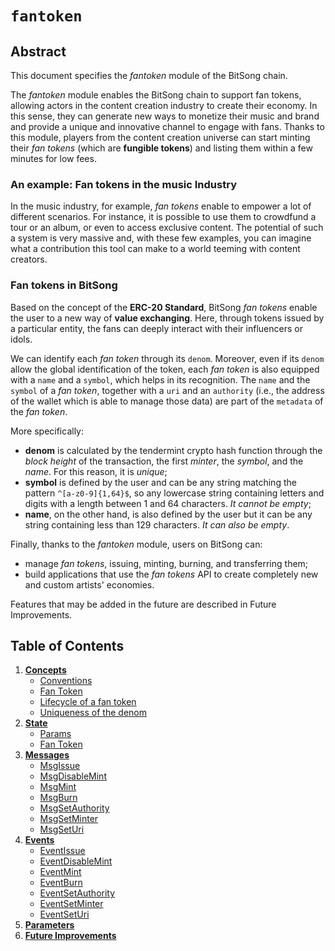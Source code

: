 # `fantoken`

## Abstract

This document specifies the _fantoken_ module of the BitSong chain.

The _fantoken_ module enables the BitSong chain to support fan tokens, allowing actors in the content creation industry to create their economy. In this sense, they can generate new ways to monetize their music and brand and provide a unique and innovative channel to engage with fans. Thanks to this module, players from the content creation universe can start minting their _fan tokens_ (which are **fungible tokens**) and listing them within a few minutes for low fees.

### An example: Fan tokens in the music Industry

In the music industry, for example, _fan tokens_ enable to empower a lot of different scenarios. For instance, it is possible to use them to crowdfund a tour or an album, or even to access exclusive content. The potential of such a system is very massive and, with these few examples, you can imagine what a contribution this tool can make to a world teeming with content creators.

### Fan tokens in BitSong

Based on the concept of the **ERC-20 Standard**, BitSong _fan tokens_ enable the user to a new way of **value exchanging**. Here, through tokens issued by a particular entity, the fans can deeply interact with their influencers or idols.

We can identify each _fan token_ through its `denom`.
Moreover, even if its `denom` allow the global identification of the token, each _fan token_ is also equipped with a `name` and a `symbol`, which helps in its recognition. The `name` and the `symbol` of a _fan token_, together with a `uri` and an `authority` (i.e., the address of the wallet which is able to manage those data) are part of the `metadata` of the _fan token_.

More specifically:

- **denom** is calculated by the tendermint crypto hash function through the *block height* of the transaction, the first *minter*, the *symbol*, and the *name*. For this reason, it is _unique_;
- **symbol** is defined by the user and can be any string matching the pattern `^[a-z0-9]{1,64}$`, so any lowercase string containing letters and digits with a length between 1 and 64 characters. _It cannot be empty_;
- **name**, on the other hand, is also defined by the user but it can be any string containing less than 129 characters. _It can also be empty_.

Finally, thanks to the _fantoken_ module, users on BitSong can:

- manage _fan tokens_, issuing, minting, burning, and transferring them;
- build applications that use the _fan tokens_ API to create completely new and custom artists' economies.

Features that may be added in the future are described in Future Improvements.

## Table of Contents

1. **[Concepts](01_concepts.md)**
   - [Conventions](01_concepts.md#Conventions)
   - [Fan Token](01_concepts.md#Fan-token)
   - [Lifecycle of a fan token](01_concepts.md#Lifecycle-of-a-fan-token)
   - [Uniqueness of the denom](01_concepts.md#Uniqueness-of-the-denom)
2. **[State](02_state.md)**
   - [Params](02_state.md#Params)
   - [Fan Token](02_state.md#Token)
     <!--
     State Transitions
     -->
     <!--
     Keeper
     -->
3. **[Messages](03_messages.md)**
   - [MsgIssue](03_messages.md#MsgIssue)
   - [MsgDisableMint](03_messages.md#MsgDisableMint)
   - [MsgMint](03_messages.md#MsgMint)
   - [MsgBurn](03_messages.md#MsgBurn)
   - [MsgSetAuthority](03_messages.md#MsgSetAuthority)
   - [MsgSetMinter](03_messages.md#MsgSetMinter)
   - [MsgSetUri](03_messages.md#MsgSetUri)
     <!--
     Begin-Block
     -->
     <!--
     End-Block
     -->
4. **[Events](04_events.md)**
   - [EventIssue](04_events.md#EventIssue)
   - [EventDisableMint](04_events.md#EventDisableMint)
   - [EventMint](04_events.md#EventMint)
   - [EventBurn](04_events.md#EventBurn)
   - [EventSetAuthority](04_events.md#EventSetAuthority)
   - [EventSetMinter](04_events.md#EventSetMinter)
   - [EventSetUri](04_events.md#EventSetUri)
5. **[Parameters](05_parameters.md)**
   <!--
   Test Cases
   -->
   <!--
   Benchmarks
   -->
6. **[Future Improvements](06_future_improvements.md)**
